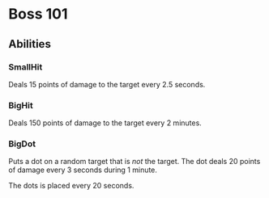 # Boss 101

## Abilities

### SmallHit

Deals 15 points of damage to the target every 2.5 seconds.

### BigHit

Deals 150 points of damage to the target every 2 minutes.

### BigDot

Puts a dot on a random target that is *not* the target. The dot deals 20 points of damage every 3 seconds during 1 minute.

The dots is placed every 20 seconds.
